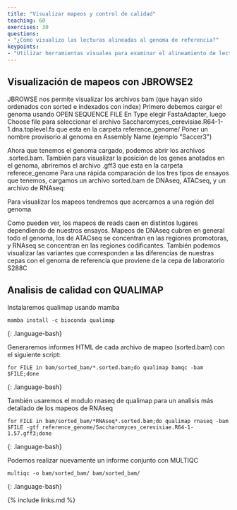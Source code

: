 ```yaml
---
title: "Visualizar mapeos y control de calidad"
teaching: 60
exercises: 30
questions:
- "¿Cómo visualizo las lecturas alineadas al genoma de referencia?"
keypoints:
- "Utilizar herramientas visuales para examinar el alineamiento de lecturas"
---
```


## Visualización de mapeos con JBROWSE2
JBROWSE nos permite visualizar los archivos bam (que hayan sido ordenados con sorted e indexados con index)
Primero debemos cargar el genoma usando OPEN SEQUENCE FILE 
En Type elegir FastaAdapter, luego Choose file para seleccionar el archivo Saccharomyces_cerevisiae.R64-1-1.dna.toplevel.fa que esta en la carpeta reference_genome/
Poner un nombre provisorio al genoma en Assembly Name (ejemplo "Saccer3")

Ahora que tenemos el genoma cargado, podemos abrir los archivos .sorted.bam. También para visualizar la posición de los genes anotados en el genoma, abriremos el archivo .gff3 que esta en la carpeta referece_genome
Para una rápida comparación de los tres tipos de ensayos que tenemos, cargamos un archivo sorted.bam de DNAseq, ATACseq, y un archivo de RNAseq:


Para visualizar los mapeos tendremos que acercarnos a una región del genoma


Como pueden ver, los mapeos de reads caen en distintos lugares dependiendo de nuestros ensayos. Mapeos de DNAseq cubren en general todo el genoma, los de ATACseq se concentran en las regiones promotoras, y RNAseq se concentran en las regiones codificantes.
También podemos visualizar las variantes que corresponden a las diferencias de nuestras cepas con el genoma de referencia que proviene de la cepa de laboratorio S288C


## Analisis de calidad con QUALIMAP

Instalaremos qualimap usando mamba

~~~
mamba install -c bioconda qualimap
~~~
{: .language-bash}  

Generaremos informes HTML de cada archivo de mapeo (sorted.bam) con el siguiente script:
~~~
for FILE in bam/sorted_bam/*.sorted.bam;do qualimap bamqc -bam $FILE;done
~~~
{: .language-bash}  

También usaremos el modulo rnaseq de qualimap para un analisis más detallado de los mapeos de RNAseq

~~~
for FILE in bam/sorted_bam/*RNAseq*.sorted.bam;do qualimap rnaseq -bam $FILE -gtf reference_genome/Saccharomyces_cerevisiae.R64-1-1.57.gff3;done
~~~
{: .language-bash}  

Podemos realizar nuevamente un informe conjunto con MULTIQC

~~~
multiqc -o bam/sorted_bam/ bam/sorted_bam/
~~~
{: .language-bash}  


{% include links.md %}
